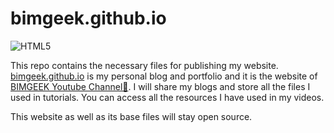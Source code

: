 # bimgeek.github.io

![HTML5](https://img.shields.io/badge/HTML5-E34F26.svg?&style=for-the-badge&logo=html5&logoColor=white)

This repo contains the necessary files for publishing my website. [bimgeek.github.io](http://bimgeek.github.io) is my personal blog and portfolio and it is the website of [BIMGEEK Youtube Channel🔴](https://www.youtube.com/channel/UCLwgBbBfZLcqqbta10a_fpQ). I will share my blogs and store all the files I used in tutorials. You can access all the resources I have used in my videos.

This website as well as its base files will stay open source.
